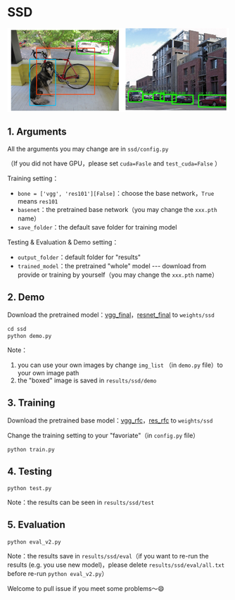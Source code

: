# SSD

![](../png/demo_ssd.png)

## 1. Arguments

All the arguments you may change are in  `ssd/config.py`

（If you did not have GPU，please set `cuda=Fasle` and `test_cuda=False` ）

Training setting：

- `bone = ['vgg', 'res101'][False]`：choose the base network，`True` means `res101`
- `basenet`：the pretrained base network（you may change the `xxx.pth` name）
- `save_folder`：the default save folder for training model

Testing & Evaluation & Demo setting：

- `output_folder`：default folder for "results" 
- `trained_model`：the pretrained "whole" model --- download from provide or training by yourself（you may change the `xxx.pth` name）

## 2. Demo

Download the pretrained model：[vgg_final]()，[resnet_final]() to `weights/ssd`

```shell
cd ssd
python demo.py
```

Note：

1. you can use your own images by change `img_list` （in `demo.py` file）to your own image path
2. the "boxed" image is saved in `results/ssd/demo`

## 3. Training

Download the pretrained base model：[vgg_rfc]()，[res_rfc]() to `weights/ssd`

Change the training setting to your "favoriate"（in `config.py` file）

```shell
python train.py
```

## 4. Testing

```shell
python test.py
```

Note：the results can be seen in `results/ssd/test`

## 5. Evaluation

```shell
python eval_v2.py
```

Note：the results save in `results/ssd/eval`（if you want to re-run the results (e.g. you use new model)，please delete `results/ssd/eval/all.txt` before re-run `python eval_v2.py`）



Welcome to pull issue if you meet some problems～:smile: